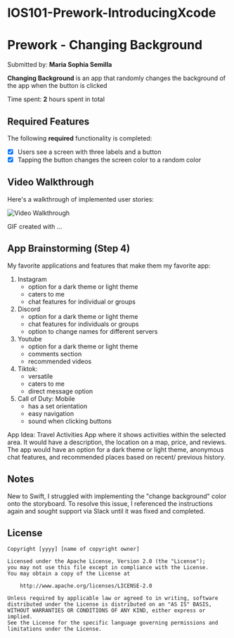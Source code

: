 # IOS101-Prework-IntroducingXcode

# Prework - Changing Background

Submitted by: **Maria Sophia Semilla**

**Changing Background** is an app that randomly changes the background of the app when the button is clicked 

Time spent: **2** hours spent in total

## Required Features

The following **required** functionality is completed:

- [x] Users see a screen with three labels and a button
- [x] Tapping the button changes the screen color to a random color
 
## Video Walkthrough

Here's a walkthrough of implemented user stories:

<img src='http://i.imgur.com/link/to/your/gif/file.gif' title='Video Walkthrough' width='' alt='Video Walkthrough' />

<!-- Replace this with whatever GIF tool you used! -->
GIF created with ...  
<!-- Recommended tools:
[Kap](https://getkap.co/) for macOS
[ScreenToGif](https://www.screentogif.com/) for Windows
[peek](https://github.com/phw/peek) for Linux. -->

## App Brainstorming (Step 4)
My favorite applications and features that make them my favorite app:
1. Instagram
   * option for a dark theme or light theme
   * caters to me
   * chat features for individual or groups
3. Discord
   * option for a dark theme or light theme
   * chat features for individuals or groups
   * option to change names for different servers
5. Youtube
   * option for a dark theme or light theme
   * comments section
   * recommended videos 
7. Tiktok:
   * versatile
   * caters to me
   * direct message option
9. Call of Duty: Mobile
    * has a set orientation
    * easy navigation
    * sound when clicking buttons

App Idea: Travel Activities App where it shows activities within the selected area. It would have a description, the location on a map, price, and reviews. The app would have an option for a dark theme or light theme, anonymous chat features, and recommended places based on recent/ previous history. 

## Notes

New to Swift, I struggled with implementing the "change background" color onto the storyboard. To resolve this issue, I referenced the instructions again and sought support via Slack until it was fixed and completed. 

## License

    Copyright [yyyy] [name of copyright owner]

    Licensed under the Apache License, Version 2.0 (the "License");
    you may not use this file except in compliance with the License.
    You may obtain a copy of the License at

        http://www.apache.org/licenses/LICENSE-2.0

    Unless required by applicable law or agreed to in writing, software
    distributed under the License is distributed on an "AS IS" BASIS,
    WITHOUT WARRANTIES OR CONDITIONS OF ANY KIND, either express or implied.
    See the License for the specific language governing permissions and
    limitations under the License.
